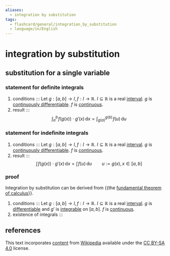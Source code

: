 ```yaml
---
aliases:
  - integration by substitution
tags:
  - flashcard/general/integration_by_substitution
  - language/in/English
---
```


# integration by substitution

## substitution for a single variable

### statement for definite integrals

1. conditions ::: Let $g: [a, b] \to I, f: I \to \mathbb{R}$. $I \subseteq \mathbb{R}$ is a real [interval](interval%20(mathematics).md). $g$ is [continuously differentiable](differentiable%20function.md). $f$ is [continuous](continuous%20function.md).
2. result ::: $$\int_a^b \! f(g(x)) \cdot g'(x) \,\mathrm{d}x = \int_{g(a)}^{g(b)} \! f(u) \,\mathrm{d}u$$

### statement for indefinite integrals

1. conditions ::: Let $g: [a, b] \to I, f: I \to \mathbb{R}$. $I \subseteq \mathbb{R}$ is a real [interval](interval%20(mathematics).md). $g$ is [continuously differentiable](differentiable%20function.md). $f$ is [continuous](continuous%20function.md).
2. result ::: $$\int \! f(g(x)) \cdot g'(x) \,\mathrm{d}x = \int \! f(u) \,\mathrm{d}u \qquad u := g(x), x \in [a, b]$$

### proof

Integration by substitution can be derived from {{the [fundamental theorem of calculus](fundamental%20theorem%20of%20calculus.md)}}.

1. conditions ::: Let $g: [a, b] \to I, f: I \to \mathbb{R}$. $I \subseteq \mathbb{R}$ is a real [interval](interval%20(mathematics).md). $g$ is [differentiable](differentiable%20function.md) and $g'$ is [integrable](integral.md) on $[a, b]$. $f$ is [continuous](continuous%20function.md).
2. existence of integrals :::

## references

This text incorporates [content](https://en.wikipedia.org/wiki/integration_by_substitution) from [Wikipedia](Wikipedia.md) available under the [CC BY-SA 4.0](https://creativecommons.org/licenses/by-sa/4.0/) license.
